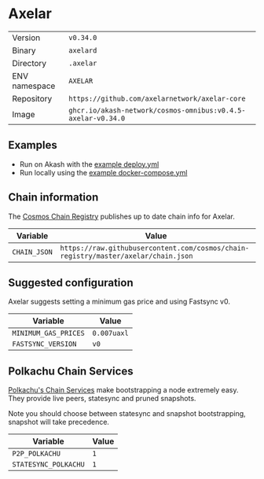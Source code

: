# Axelar

| | |
|---|---|
|Version|`v0.34.0`|
|Binary|`axelard`|
|Directory|`.axelar`|
|ENV namespace|`AXELAR`|
|Repository|`https://github.com/axelarnetwork/axelar-core`|
|Image|`ghcr.io/akash-network/cosmos-omnibus:v0.4.5-axelar-v0.34.0`|

## Examples

- Run on Akash with the [example deploy.yml](./deploy.yml)
- Run locally using the [example docker-compose.yml](./docker-compose.yml)

## Chain information

The [Cosmos Chain Registry](https://github.com/cosmos/chain-registry) publishes up to date chain info for Axelar.

|Variable|Value|
|---|---|
|`CHAIN_JSON`|`https://raw.githubusercontent.com/cosmos/chain-registry/master/axelar/chain.json`|

## Suggested configuration

Axelar suggests setting a minimum gas price and using Fastsync v0.

|Variable|Value|
|---|---|
|`MINIMUM_GAS_PRICES`|`0.007uaxl`|
|`FASTSYNC_VERSION`|`v0`|

## Polkachu Chain Services

[Polkachu's Chain Services](https://www.polkachu.com/) make bootstrapping a node extremely easy. They provide live peers, statesync and pruned snapshots.

Note you should choose between statesync and snapshot bootstrapping, snapshot will take precedence.

|Variable|Value|
|---|---|
|`P2P_POLKACHU`|`1`|
|`STATESYNC_POLKACHU`|`1`|
